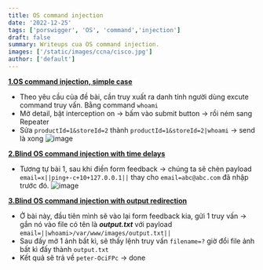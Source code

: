 ```yaml
---
title: OS command injection
date: '2022-12-25'
tags: ['porswigger', 'OS', 'command','injection']
draft: false
summary: Writeups cua OS command injection.
images: ['/static/images/ccna/cisco.jpg']
author: ['default']
---
```


**[1.OS command injection, simple case](https://portswigger.net/web-security/os-command-injection/lab-simple)**

- Theo yêu cầu của đề bài, cần truy xuất ra danh tính người dùng excute command truy vấn. Bằng command ```whoami```
- Mở detail, bật interception on -> bấm vào submit button -> rồi ném sang Repeater
- Sửa ```productId=1&storeId=2``` thành ```productId=1&storeId=2|whoami``` -> send là xong
 ![image](https://user-images.githubusercontent.com/61643034/209468611-de7ef3ac-ebe7-4b32-9f39-2a02d7fac8da.png)

**[2.Blind OS command injection with time delays](https://portswigger.net/web-security/os-command-injection/lab-blind-time-delays)**

- Tương tự bài 1, sau khi điền form feedback -> chúng ta sẽ chèn payload ```email=x||ping+-c+10+127.0.0.1||``` thay cho ```email=abc@abc.com``` đã nhập trước đó.
  ![image](https://user-images.githubusercontent.com/61643034/209468793-c24e32de-70d3-4369-ad76-de9d66500bbc.png)

 **[3.Blind OS command injection with output redirection](https://portswigger.net/web-security/os-command-injection/lab-blind-output-redirection)**

- Ở bài này, đầu tiên mình sẽ vào lại form feedback kia, gửi 1 truy vấn -> gắn nó vào file có tên là ***output.txt*** với payload ```email=||whoami>/var/www/images/output.txt||```
- Sau đấy mở 1 ảnh bất kì, sẽ thấy lệnh truy vấn ```filename=?``` giờ đổi file ảnh bất kì đấy thành ```output.txt``` 
- Kết quả sẽ trả về ```peter-OciFPc``` -> done
